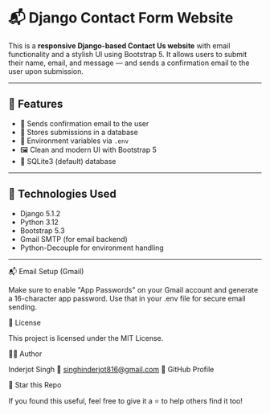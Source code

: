 # 📬 Django Contact Form Website

This is a **responsive Django-based Contact Us website** with email functionality and a stylish UI using Bootstrap 5. It allows users to submit their name, email, and message — and sends a confirmation email to the user upon submission.

---

## 📂 Features

- 📩 Sends confirmation email to the user
- 📄 Stores submissions in a database
- 🔐 Environment variables via `.env`
- 🖼️ Clean and modern UI with Bootstrap 5
- 💾 SQLite3 (default) database

---

## 🚀 Technologies Used

- Django 5.1.2
- Python 3.12
- Bootstrap 5.3
- Gmail SMTP (for email backend)
- Python-Decouple for environment handling

---

📬 Email Setup (Gmail)

Make sure to enable "App Passwords" on your Gmail account and generate a 16-character app password.
Use that in your .env file for secure email sending.

📜 License

This project is licensed under the MIT License.

🙋‍♂️ Author

Inderjot Singh
📧 singhinderjot816@gmail.com
🔗 GitHub Profile

🌟 Star this Repo

If you found this useful, feel free to give it a ⭐️ to help others find it too!
